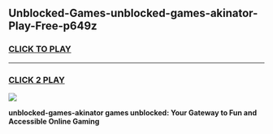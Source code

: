 
## Unblocked-Games-unblocked-games-akinator-Play-Free-p649z
<h3>
<a href="https://premium76.site?title=unblocked-games-akinator&ref=21A">CLICK TO PLAY</a></h3>
<hr>

<h3>
<a href="https://premium76.site?title=unblocked-games-akinator&ref=21A">CLICK 2 PLAY</a>
  
</h3>

<a href="https://premium76.site?title=unblocked-games-akinator&ref=21A"><img src="https://clearcache.store/games.png"></a>


**unblocked-games-akinator games unblocked: Your Gateway to Fun and Accessible Online Gaming**

